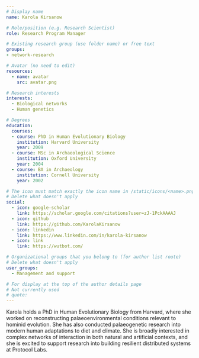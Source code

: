 ```yaml
---
# Display name
name: Karola Kirsanow

# Role/position (e.g. Research Scientist)
role: Research Program Manager

# Existing research group (use folder name) or free text
groups:
- network-research

# Avatar (no need to edit)
resources:
  - name: avatar
    src: avatar.png

# Research interests
interests:
  - Biological networks
  - Human genetics

# Degrees
education:
  courses:
  - course: PhD in Human Evolutionary Biology
    institution: Harvard University
    year: 2009
  - course: MSc in Archaeological Science
    institution: Oxford University
    year: 2004  
  - course: BA in Archaeology
    institution: Cornell University
    year: 2002

# The icon must match exactly the icon name in /static/icons/<name>.png
# Delete what doesn't apply
social:
  - icon: google-scholar
    link: https://scholar.google.com/citations?user=zJ-1PckAAAAJ
  - icon: github
    link: https://github.com/KarolaKirsanow
  - icon: linkedin
    link: https://www.linkedin.com/in/karola-kirsanow
  - icon: link
    link: https://wutbot.com/    

# Organizational groups that you belong to (for author list route)
# Delete what doesn't apply
user_groups:
  - Management and support

# For display at the top of the author details page
# Not currently used
# quote:
---
```


Karola holds a PhD in Human Evolutionary Biology from Harvard, where she worked on reconstructing palaeoenvironmental conditions relevant to hominid evolution. She has also conducted palaeogenetic research into modern human adaptations to diet and climate. She is broadly interested in complex networks of interaction in both natural and artificial contexts, and she is excited to support research into building resilient distributed systems at Protocol Labs.
